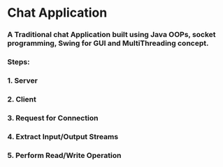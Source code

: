 # Chat Application

### A Traditional chat Application built using Java OOPs, socket programming, Swing for GUI and MultiThreading concept.

### Steps:
### 1. Server
### 2. Client
### 3. Request for Connection
### 4. Extract Input/Output Streams
### 5. Perform Read/Write Operation 